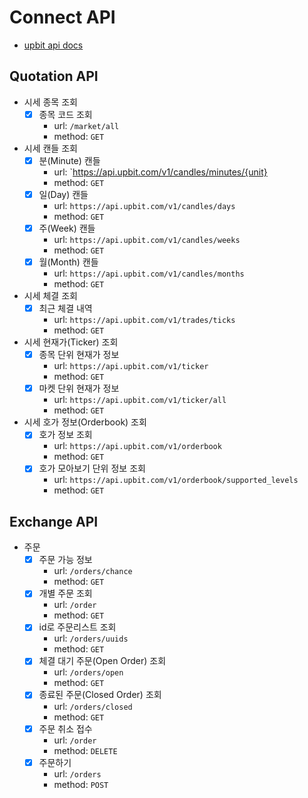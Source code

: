 # Connect API
- [upbit api docs](https://docs.upbit.com)

## Quotation API

- 시세 종목 조회
  - [x] 종목 코드 조회
    - url: `/market/all`
    - method: `GET`
- 시세 캔들 조회
  - [x] 분(Minute) 캔들
    - url: `https://api.upbit.com/v1/candles/minutes/{unit}
    - method: `GET`
  - [x] 일(Day) 캔들
    - url: `https://api.upbit.com/v1/candles/days`
    - method: `GET`
  - [x] 주(Week) 캔들
    - url: `https://api.upbit.com/v1/candles/weeks`
    - method: `GET`
  - [x] 월(Month) 캔들
    - url: `https://api.upbit.com/v1/candles/months`
    - method: `GET`
- 시세 체결 조회
  - [x] 최근 체결 내역
    - url: `https://api.upbit.com/v1/trades/ticks`
    - method: `GET`
- 시세 현재가(Ticker) 조회
  - [x] 종목 단위 현재가 정보
    - url: `https://api.upbit.com/v1/ticker`
    - method: `GET`
  - [x] 마켓 단위 현재가 정보
    - url: `https://api.upbit.com/v1/ticker/all`
    - method: `GET`
- 시세 호가 정보(Orderbook) 조회
  - [x] 호가 정보 조회
    - url: `https://api.upbit.com/v1/orderbook`
    - method: `GET`
  - [x] 호가 모아보기 단위 정보 조회
    - url: `https://api.upbit.com/v1/orderbook/supported_levels`
    - method: `GET`

## Exchange API
- 주문
  - [x] 주문 가능 정보
    - url: `/orders/chance`
    - method: `GET`
  - [x] 개별 주문 조회
    - url: `/order`
    - method: `GET`
  - [x] id로 주문리스트 조회
    - url: `/orders/uuids`
    - method: `GET`
  - [x] 체결 대기 주문(Open Order) 조회
    - url: `/orders/open`
    - method: `GET`
  - [x] 종료된 주문(Closed Order) 조회
    - url: `/orders/closed`
    - method: `GET`
  - [x] 주문 취소 접수
    - url: `/order`
    - method: `DELETE`
  - [x] 주문하기
    - url: `/orders`
    - method: `POST`
